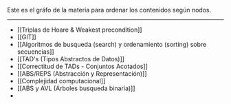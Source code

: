 Este es el gráfo de la materia para ordenar los contenidos según nodos.
***
* [[Triplas de Hoare & Weakest precondition]] 
* [[GIT]]
* [[Algoritmos de busqueda (search) y ordenamiento (sorting) sobre secuencias]]
* [[TAD's (Tipos Abstractos de Datos)]]
* [[Correctitud de TADs - Conjuntos Acotados]]
* [[ABS/REPS (Abstracción y Representación)]]
* [[Complejidad computacional]]
* [[ABS y AVL (Árboles busqueda binaria)]]
* 